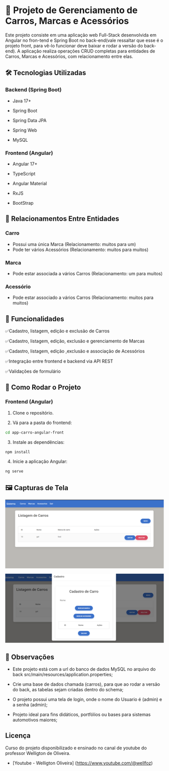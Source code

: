 # 🚗 Projeto de Gerenciamento de Carros, Marcas e Acessórios

Este projeto consiste em uma aplicação web Full-Stack desenvolvida em Angular no fron-tend e Spring Boot no back-end(vale ressaltar que esse é o projeto front, para vê-lo funcionar deve baixar e rodar a versão do back-end). A aplicação realiza operações CRUD completas para entidades de Carros, Marcas e Acessórios, com relacionamento entre elas.



## 🛠 Tecnologias Utilizadas

### Backend (Spring Boot)
- Java 17+

- Spring Boot

- Spring Data JPA

- Spring Web

- MySQL

### Frontend (Angular)
- Angular 17+

- TypeScript

- Angular Material

- RxJS

- BootStrap



## 🔗 Relacionamentos Entre Entidades

### Carro
- Possui uma única Marca (Relacionamento: muitos para um)
- Pode ter vários Acessórios (Relacionamento: muitos para muitos)

### Marca
- Pode estar associada a vários Carros (Relacionamento: um para muitos)

### Acessório
- Pode estar associado a vários Carros (Relacionamento: muitos para muitos)




## 🚀 Funcionalidades
 ✅Cadastro, listagem, edição e exclusão de Carros

 ✅Cadastro, listagem, edição, exclusão e gerenciamento de Marcas

 ✅Cadastro, listagem, edição ,exclusão e associação de Acessórios

 ✅Integração entre frontend e backend via API REST

 ✅Validações de formulário



## 🔧 Como Rodar o Projeto

### Frontend (Angular)
1. Clone o repositório.

2. Vá para a pasta do frontend:
``` bash
cd app-carro-angular-front
```

3. Instale as dependências:
``` bash
npm install
```

4. Inicie a aplicação Angular:
``` bash
ng serve
```



## 🖼️ Capturas de Tela

![alt text](image.png)

![alt text](image-1.png)



## 📌 Observações

- Este projeto está com a url do banco de dados MySQL no arquivo do back src/main/resources/application.properties;

- Crie uma base de dados chamada (carros), para que ao rodar a versão do back, as tabelas sejam criadas dentro do schema;

- O projeto possui uma tela de login, onde o nome do Usuario é (admin) e a senha (admin);

- Projeto ideal para fins didáticos, portfólios ou bases para sistemas automotivos maiores;


## Licença
Curso do projeto disponibilizado e ensinado no canal de youtube do professor Welligton de Oliveira.

- [Youtube - Welligton Oliveira] (https://www.youtube.com/@wellfoz)

